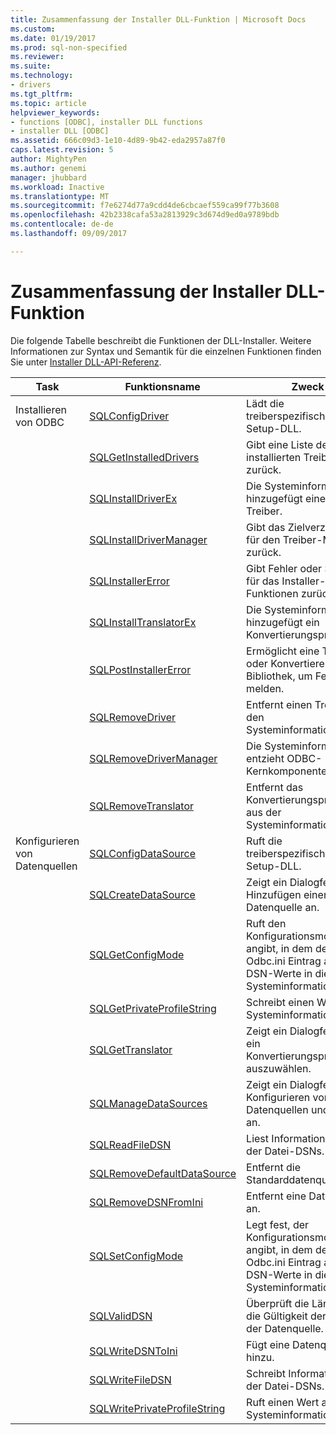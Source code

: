```yaml
---
title: Zusammenfassung der Installer DLL-Funktion | Microsoft Docs
ms.custom: 
ms.date: 01/19/2017
ms.prod: sql-non-specified
ms.reviewer: 
ms.suite: 
ms.technology:
- drivers
ms.tgt_pltfrm: 
ms.topic: article
helpviewer_keywords:
- functions [ODBC], installer DLL functions
- installer DLL [ODBC]
ms.assetid: 666c09d3-1e10-4d89-9b42-eda2957a87f0
caps.latest.revision: 5
author: MightyPen
ms.author: genemi
manager: jhubbard
ms.workload: Inactive
ms.translationtype: MT
ms.sourcegitcommit: f7e6274d77a9cdd4de6cbcaef559ca99f77b3608
ms.openlocfilehash: 42b2338cafa53a2813929c3d674d9ed0a9789bdb
ms.contentlocale: de-de
ms.lasthandoff: 09/09/2017

---
```

# <a name="installer-dll-function-summary"></a>Zusammenfassung der Installer DLL-Funktion
Die folgende Tabelle beschreibt die Funktionen der DLL-Installer. Weitere Informationen zur Syntax und Semantik für die einzelnen Funktionen finden Sie unter [Installer DLL-API-Referenz](../../../odbc/reference/syntax/installer-dll-api-reference-function.md).  
  
|Task|Funktionsname|Zweck|  
|----------|-------------------|-------------|  
|Installieren von ODBC|[SQLConfigDriver](../../../odbc/reference/syntax/sqlconfigdriver-function.md)|Lädt die treiberspezifischen-Setup-DLL.|  
||[SQLGetInstalledDrivers](../../../odbc/reference/syntax/sqlgetinstalleddrivers-function.md)|Gibt eine Liste der installierten Treiber zurück.|  
||[SQLInstallDriverEx](../../../odbc/reference/syntax/sqlinstalldriverex-function.md)|Die Systeminformationen hinzugefügt einen Treiber.|  
||[SQLInstallDriverManager](../../../odbc/reference/syntax/sqlinstalldrivermanager-function.md)|Gibt das Zielverzeichnis für den Treiber-Manager zurück.|  
||[SQLInstallerError](../../../odbc/reference/syntax/sqlinstallererror-function.md)|Gibt Fehler oder Status für das Installer-Funktionen zurück.|  
||[SQLInstallTranslatorEx](../../../odbc/reference/syntax/sqlinstalltranslatorex-function.md)|Die Systeminformationen hinzugefügt ein Konvertierungsprogramm.|  
||[SQLPostInstallerError](../../../odbc/reference/syntax/sqlpostinstallererror-function.md)|Ermöglicht eine Treiber oder Konvertierer Setup-Bibliothek, um Fehler zu melden.|  
||[SQLRemoveDriver](../../../odbc/reference/syntax/sqlremovedriver-function.md)|Entfernt einen Treiber aus den Systeminformationen.|  
||[SQLRemoveDriverManager](../../../odbc/reference/syntax/sqlremovedrivermanager-function.md)|Die Systeminformationen entzieht ODBC-Kernkomponenten.|  
||[SQLRemoveTranslator](../../../odbc/reference/syntax/sqlremovetranslator-function.md)|Entfernt das Konvertierungsprogramm aus der Systeminformationen.|  
|Konfigurieren von Datenquellen|[SQLConfigDataSource](../../../odbc/reference/syntax/sqlconfigdatasource-function.md)|Ruft die treiberspezifischen-Setup-DLL.|  
||[SQLCreateDataSource](../../../odbc/reference/syntax/sqlcreatedatasource-function.md)|Zeigt ein Dialogfeld zum Hinzufügen einer Datenquelle an.|  
||[SQLGetConfigMode](../../../odbc/reference/syntax/sqlgetconfigmode-function.md)|Ruft den Konfigurationsmodus, der angibt, in dem der Odbc.ini Eintrag auflisten DSN-Werte in die Systeminformationen ab.|  
||[SQLGetPrivateProfileString](../../../odbc/reference/syntax/sqlgetprivateprofilestring-function.md)|Schreibt einen Wert in die Systeminformationen.|  
||[SQLGetTranslator](../../../odbc/reference/syntax/sqlgettranslator-function.md)|Zeigt ein Dialogfeld, um ein Konvertierungsprogramm auszuwählen.|  
||[SQLManageDataSources](../../../odbc/reference/syntax/sqlmanagedatasources.md)|Zeigt ein Dialogfeld zum Konfigurieren von Datenquellen und Treiber an.|  
||[SQLReadFileDSN](../../../odbc/reference/syntax/sqlreadfiledsn-function.md)|Liest Informationen aus der Datei-DSNs.|  
||[SQLRemoveDefaultDataSource](../../../odbc/reference/syntax/sqlremovedefaultdatasource-function.md)|Entfernt die Standarddatenquelle an.|  
||[SQLRemoveDSNFromIni](../../../odbc/reference/syntax/sqlremovedsnfromini-function.md)|Entfernt eine Datenquelle an.|  
||[SQLSetConfigMode](../../../odbc/reference/syntax/sqlsetconfigmode-function.md)|Legt fest, der Konfigurationsmodus, der angibt, in dem der Odbc.ini Eintrag auflisten DSN-Werte in die Systeminformationen.|  
||[SQLValidDSN](../../../odbc/reference/syntax/sqlvaliddsn-function.md)|Überprüft die Länge und die Gültigkeit der Namen der Datenquelle.|  
||[SQLWriteDSNToIni](../../../odbc/reference/syntax/sqlwritedsntoini-function.md)|Fügt eine Datenquelle hinzu.|  
||[SQLWriteFileDSN](../../../odbc/reference/syntax/sqlwritefiledsn-function.md)|Schreibt Informationen in der Datei-DSNs.|  
||[SQLWritePrivateProfileString](../../../odbc/reference/syntax/sqlwriteprivateprofilestring-function.md)|Ruft einen Wert aus der Systeminformationen ab.|

